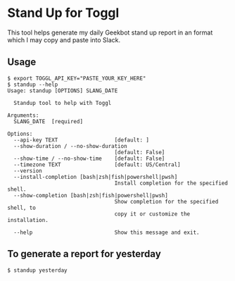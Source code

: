 # Stand Up for Toggl

This tool helps generate my daily Geekbot stand up report in an format which I may copy and paste into Slack.

## Usage

```shell
$ export TOGGL_API_KEY="PASTE_YOUR_KEY_HERE"
$ standup --help
Usage: standup [OPTIONS] SLANG_DATE

  Standup tool to help with Toggl

Arguments:
  SLANG_DATE  [required]

Options:
  --api-key TEXT                  [default: ]
  --show-duration / --no-show-duration
                                  [default: False]
  --show-time / --no-show-time    [default: False]
  --timezone TEXT                 [default: US/Central]
  --version
  --install-completion [bash|zsh|fish|powershell|pwsh]
                                  Install completion for the specified shell.
  --show-completion [bash|zsh|fish|powershell|pwsh]
                                  Show completion for the specified shell, to
                                  copy it or customize the installation.

  --help                          Show this message and exit.
```

## To generate a report for yesterday

```shell
$ standup yesterday
```

